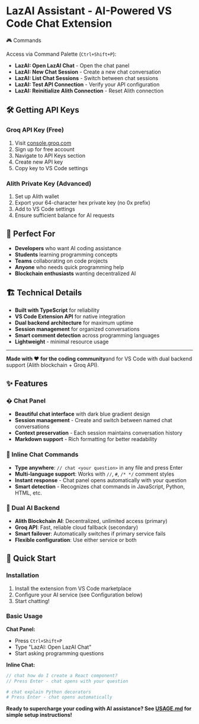 # LazAI Assistant - AI-Powered VS Code Chat Extension

🎮 Commands

Access via Command Palette (`Ctrl+Shift+P`):

- **LazAI: Open LazAI Chat** - Open the chat panel
- **LazAI: New Chat Session** - Create a new chat conversation
- **LazAI: List Chat Sessions** - Switch between chat sessions
- **LazAI: Test API Connection** - Verify your API configuration
- **LazAI: Reinitialize Alith Connection** - Reset Alith connection

## 🛠️ Getting API Keys

### Groq API Key (Free)
1. Visit [console.groq.com](https://console.groq.com/)
2. Sign up for free account
3. Navigate to API Keys section
4. Create new API key
5. Copy key to VS Code settings

### Alith Private Key (Advanced)
1. Set up Alith wallet
2. Export your 64-character hex private key (no 0x prefix)
3. Add to VS Code settings
4. Ensure sufficient balance for AI requests

## 🎯 Perfect For

- **Developers** who want AI coding assistance
- **Students** learning programming concepts  
- **Teams** collaborating on code projects
- **Anyone** who needs quick programming help
- **Blockchain enthusiasts** wanting decentralized AI

## 🏗️ Technical Details

- **Built with TypeScript** for reliability
- **VS Code Extension API** for native integration
- **Dual backend architecture** for maximum uptime
- **Session management** for organized conversations
- **Smart comment detection** across programming languages
- **Lightweight** - minimal resource usage

---

**Made with ❤️ for the coding community**and for VS Code with dual backend support (Alith blockchain + Groq API).

## ✨ Features

### � Chat Panel
- **Beautiful chat interface** with dark blue gradient design
- **Session management** - Create and switch between named chat conversations
- **Context preservation** - Each session maintains conversation history
- **Markdown support** - Rich formatting for better readability

### 🎯 Inline Chat Commands
- **Type anywhere**: `// chat <your question>` in any file and press Enter
- **Multi-language support**: Works with `//`, `#`, `/* */` comment styles
- **Instant response** - Chat panel opens automatically with your question
- **Smart detection** - Recognizes chat commands in JavaScript, Python, HTML, etc.

### 🔗 Dual AI Backend
- **Alith Blockchain AI**: Decentralized, unlimited access (primary)
- **Groq API**: Fast, reliable cloud fallback (secondary)
- **Smart failover**: Automatically switches if primary service fails
- **Flexible configuration**: Use either service or both

## 🚀 Quick Start

### Installation
1. Install the extension from VS Code marketplace
2. Configure your AI service (see Configuration below)
3. Start chatting!

### Basic Usage

**Chat Panel:**
- Press `Ctrl+Shift+P`
- Type "LazAI: Open LazAI Chat"
- Start asking programming questions

**Inline Chat:**
```javascript
// chat how do I create a React component?
// Press Enter - chat opens with your question
```

```python  
# chat explain Python decorators
# Press Enter - chat opens automatically
```

**Ready to supercharge your coding with AI assistance? See [USAGE.md](USAGE.md) for simple setup instructions!**

